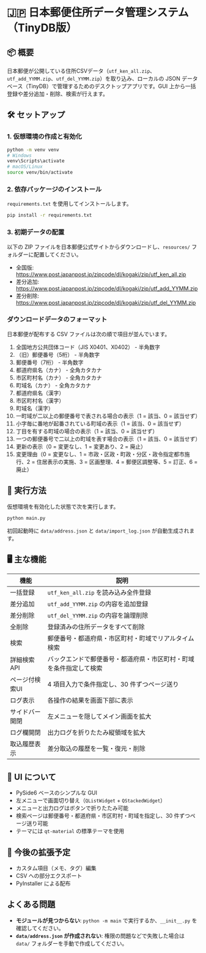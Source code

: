 # 🇯🇵 日本郵便住所データ管理システム（TinyDB版）

## 📦 概要
日本郵便が公開している住所CSVデータ（`utf_ken_all.zip`、`utf_add_YYMM.zip`、`utf_del_YYMM.zip`）を取り込み、ローカルの JSON データベース（TinyDB）で管理するためのデスクトップアプリです。GUI 上から一括登録や差分追加・削除、検索が行えます。

## 🛠 セットアップ
### 1. 仮想環境の作成と有効化
```bash
python -m venv venv
# Windows
venv\Scripts\activate
# macOS/Linux
source venv/bin/activate
```

### 2. 依存パッケージのインストール
`requirements.txt` を使用してインストールします。
```bash
pip install -r requirements.txt
```

### 3. 初期データの配置
以下の ZIP ファイルを日本郵便公式サイトからダウンロードし、`resources/` フォルダーに配置してください。
- 全国版: <https://www.post.japanpost.jp/zipcode/dl/kogaki/zip/utf_ken_all.zip>
- 差分追加: <https://www.post.japanpost.jp/zipcode/dl/kogaki/zip/utf_add_YYMM.zip>
- 差分削除: <https://www.post.japanpost.jp/zipcode/dl/kogaki/zip/utf_del_YYMM.zip>

### ダウンロードデータのフォーマット
日本郵便が配布する CSV ファイルは次の順で項目が並んでいます。

1. 全国地方公共団体コード（JIS X0401、X0402） - 半角数字
2. （旧）郵便番号（5桁） - 半角数字
3. 郵便番号（7桁） - 半角数字
4. 都道府県名（カナ） - 全角カタカナ
5. 市区町村名（カナ） - 全角カタカナ
6. 町域名（カナ） - 全角カタカナ
7. 都道府県名（漢字）
8. 市区町村名（漢字）
9. 町域名（漢字）
10. 一町域が二以上の郵便番号で表される場合の表示（1 = 該当、0 = 該当せず）
11. 小字毎に番地が起番されている町域の表示（1 = 該当、0 = 該当せず）
12. 丁目を有する町域の場合の表示（1 = 該当、0 = 該当せず）
13. 一つの郵便番号で二以上の町域を表す場合の表示（1 = 該当、0 = 該当せず）
14. 更新の表示（0 = 変更なし、1 = 変更あり、2 = 廃止）
15. 変更理由（0 = 変更なし、1 = 市政・区政・町政・分区・政令指定都市施行、2 = 住居表示の実施、3 = 区画整理、4 = 郵便区調整等、5 = 訂正、6 = 廃止）

## 🚀 実行方法
仮想環境を有効化した状態で次を実行します。
```bash
python main.py
```
初回起動時に `data/address.json` と `data/import_log.json` が自動生成されます。

## 🖥️ 主な機能
| 機能 | 説明 |
| --- | --- |
| 一括登録 | `utf_ken_all.zip` を読み込み全件登録 |
| 差分追加 | `utf_add_YYMM.zip` の内容を追加登録 |
| 差分削除 | `utf_del_YYMM.zip` の内容を論理削除 |
| 全削除 | 登録済みの住所データをすべて削除 |
| 検索 | 郵便番号・都道府県・市区町村・町域でリアルタイム検索 |
| 詳細検索API | バックエンドで郵便番号・都道府県・市区町村・町域を条件指定して検索 |
| ページ付検索UI | 4 項目入力で条件指定し、30 件ずつページ送り |
| ログ表示 | 各操作の結果を画面下部に表示 |
| サイドバー開閉 | 左メニューを隠してメイン画面を拡大 |
| ログ欄開閉 | 出力ログを折りたたみ縦領域を拡大 |
| 取込履歴表示 | 差分取込の履歴を一覧・復元・削除 |

## 🎨 UI について
- PySide6 ベースのシンプルな GUI
- 左メニューで画面切り替え（`QListWidget` + `QStackedWidget`）
- メニューと出力ログはボタンで折りたたみ可能
- 検索ページは郵便番号・都道府県・市区町村・町域を指定し、30 件ずつページ送り可能
- テーマには `qt-material` の標準テーマを使用

## 📘 今後の拡張予定
- カスタム項目（メモ、タグ）編集
- CSV への部分エクスポート
- PyInstaller による配布

## よくある問題
- **モジュールが見つからない**: `python -m main` で実行するか、`__init__.py` を確認してください。
- **`data/address.json` が作成されない**: 権限の問題などで失敗した場合は `data/` フォルダーを手動で作成してください。
